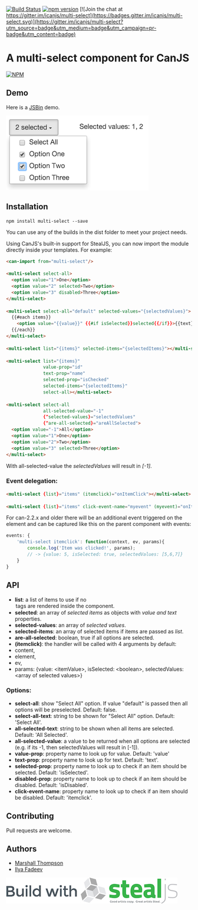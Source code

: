 [![Build Status](https://travis-ci.org/icanjs/multi-select.svg?branch=master)](https://travis-ci.org/icanjs/multi-select)
[![npm version](https://badge.fury.io/js/multi-select.svg)](https://badge.fury.io/js/multi-select)
[![Join the chat at https://gitter.im/icanjs/multi-select](https://badges.gitter.im/icanjs/multi-select.svg)](https://gitter.im/icanjs/multi-select?utm_source=badge&utm_medium=badge&utm_campaign=pr-badge&utm_content=badge)

# A multi-select component for CanJS

[![NPM](https://nodei.co/npm/multi-select.png?downloads=true&downloadRank=true&stars=true)](https://nodei.co/npm/multi-select/)

## Demo

Here is a [JSBin](http://jsbin.com/fevoje/edit?js,output) demo.

![Multi Select Demo](./dist/demo.png)

## Installation
```
npm install multi-select --save
```

You can use any of the builds in the dist folder to meet your project needs.

Using CanJS's built-in support for StealJS, you can now import the module directly inside your templates.  For example:
```html
<can-import from="multi-select"/>

<multi-select select-all>
  <option value="1">One</option>
  <option value="2" selected>Two</option>
  <option value="3" disabled>Three</option>
</multi-select>

<multi-select select-all="default" selected-values="{selectedValues}">
  {{#each items}}
    <option value="{{value}}" {{#if isSelected}}selected{{/if}}>{{text}}</option>
  {{/each}}
</multi-select>

<multi-select list="{items}" selected-items="{selectedItems}"></multi-select>

<multi-select list="{items}"
              value-prop="id"
              text-prop="name"
              selected-prop="isChecked"
              selected-items="{selectedItems}"
              select-all></multi-select>

<multi-select select-all
              all-selected-value="-1"
              {^selected-values}="selectedValues"
              {^are-all-selected}="areAllSelected">
  <option value="-1">All</option>
  <option value="1">One</option>
  <option value="2">Two</option>
  <option value="3" selected>Three</option>
</multi-select>
```
With all-selected-value the _selectedValues_ will result in _[-1]_.

### Event delegation:
```html
<multi-select {list}="items" (itemclick)="onItemClick"></multi-select>

<multi-select {list}="items" click-event-name="myevent" (myevent)="onItemClick"></multi-select>
```

For can-2.2.x and older there will be an additional event triggered on the element and can be captured like this on the parent component with events:
```javascript
events: {
    'multi-select itemclick': function(context, ev, params){
        console.log('Item was clicked!', params);
        // -> {value: 5, isSelected: true, selectedValues: [5,6,7]}
    }
}

```


## API

- **list**: a list of items to use if no <option> tags are rendered inside the component.
- **selected**: an array of _selected items_ as objects with _value and text_ properties.
- **selected-values**: an array of _selected values_.
- **selected-items**: an array of selected items if items are passed as _list_.
- **are-all-selected**: boolean, true if all options are selected.
- **(itemclick)**: the handler will be called with 4 arguments by default:
 - content,
 - element,
 - ev,
 - params: {value: \<itemValue\>, isSelected: \<boolean\>, selectedValues: \<array of selected values\>}


### Options:

- **select-all**: show "Select All" option. If value "default" is passed then all options will be preselected. Default: false.
- **select-all-text**: string to be shown for "Select All" option. Default: 'Select All'.
- **all-selected-text**: string to be shown when all items are selected. Default: 'All Selected'.
- **all-selected-value**: a value to be returned when all options are selected (e.g. if its -1, then selectedValues will result in [-1]).
- **value-prop**: property name to look up for value. Default: 'value'
- **text-prop**: property name to look up for text. Default: 'text'.
- **selected-prop**: property name to look up to check if an item should be selected. Default: 'isSelected'.
- **disabled-prop**: property name to look up to check if an item should be disabled. Default: 'isDisabled'.
- **click-event-name**: property name to look up to check if an item should be disabled. Default: 'itemclick'.


## Contributing
Pull requests are welcome.

## Authors

- [Marshall Thompson](https://github.com/marshallswain)
- [Ilya Fadeev](https://github.com/ilyavf)

[![Built with StealJS](./dist/build-with-stealjs.jpg)](http://StealJS.com)


